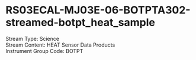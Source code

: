 # RS03ECAL-MJ03E-06-BOTPTA302-streamed-botpt_heat_sample

Stream Type: Science<br>
Stream Content: HEAT Sensor Data Products<br>
Instrument Group Code: BOTPT<br>
